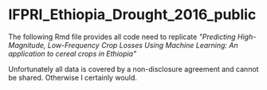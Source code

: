 # IFPRI_Ethiopia_Drought_2016_public

The following Rmd file provides all code need to replicate 
*"Predicting High-Magnitude, Low-Frequency Crop Losses Using Machine Learning: An application to cereal crops in Ethiopia"*

Unfortunately all data is covered by a non-disclosure agreement and cannot be shared. Otherwise I certainly would. 
